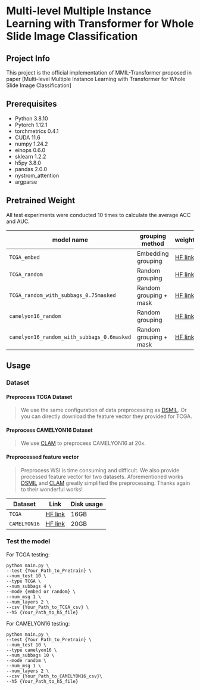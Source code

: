 # Multi-level Multiple Instance Learning with Transformer for Whole Slide Image Classification

## Project Info
This project is the official implementation of MMIL-Transformer proposed in paper [Multi-level Multiple Instance Learning with Transformer for Whole Slide Image Classification]

## Prerequisites

* Python 3.8.10
* Pytorch 1.12.1
* torchmetrics 0.4.1
* CUDA 11.6
* numpy 1.24.2
* einops 0.6.0
* sklearn 1.2.2
* h5py 3.8.0
* pandas 2.0.0
* nystrom_attention
* argparse

## Pretrained Weight
All test experiments were conducted 10 times to calculate the average ACC and AUC.
<div align="center">

| model name | grouping method | weight | ACC | AUC |
|------------|-----|:------:|----|----|
| `TCGA_embed`|Embedding grouping|[HF link](https://huggingface.co/RJKiseki/MMIL-Transformrt/blob/main/TCGA_embed.pt) | 93.15% | 98.97% |
| `TCGA_random`|Random grouping|[HF link](https://huggingface.co/RJKiseki/MMIL-Transformrt/blob/main/TCGA_random.pt) | 94.37%| 99.04% |
| `TCGA_random_with_subbags_0.75masked`|Random grouping + mask|[HF link](https://huggingface.co/RJKiseki/MMIL-Transformrt/blob/main/TCGA_random_mask_0.75.pt) | 93.95%| 99.02% |
| `camelyon16_random`|Random grouping|[HF link](https://huggingface.co/RJKiseki/MMIL-Transformrt/blob/main/camelyon16_random.pt) | 91.78% | 94.07% |
| `camelyon16_random_with_subbags_0.6masked`| Random grouping + mask|[HF link](https://huggingface.co/RJKiseki/MMIL-Transformrt/blob/main/camelyon16_mask_0.6.pt) | 93.41% | 94.74% |
</div>


## Usage
  ### Dataset

   #### Preprocess TCGA Dataset

>We use the same configuration of data preprocessing as [DSMIL](https://github.com/binli123/dsmil-wsi). Or you can directly download the feature vector they provided for TCGA.

   #### Preprocess CAMELYON16 Dataset

>We use [CLAM](https://github.com/mahmoodlab/CLAM/tree/master) to preprocess CAMELYON16 at 20x.

   #### Preprocessed feature vector

>Preprocess WSI is time consuming and difficult. We also provide processed feature vector for two datasets. Aforementioned works [DSMIL](https://github.com/binli123/dsmil-wsi) and [CLAM](https://github.com/mahmoodlab/CLAM/tree/master) 
greatly simplified the preprocessing. Thanks again to their wonderful works!

<div align="center">
  
| Dataset | Link | Disk usage |
|------------|:-----:|----|
| `TCGA`|[HF link](https://huggingface.co/datasets/RJKiseki/TCGA/tree/main)| 16GB |
| `CAMELYON16`|[HF link](https://huggingface.co/datasets/RJKiseki/CAMELYON16/tree/main)|20GB|
</div>


### Test the model

For TCGA testing:
```
python main.py \
--test {Your_Path_to_Pretrain} \
--num_test 10 \
--type TCGA \
--num_subbags 4 \
--mode {embed or random} \
--num_msg 1 \
--num_layers 2 \
--csv {Your_Path_to_TCGA_csv} \
--h5 {Your_Path_to_h5_file}
```


For CAMELYON16 testing:
```
python main.py \
--test {Your_Path_to_Pretrain} \
--num_test 10 \
--type camelyon16 \
--num_subbags 10 \
--mode random \
--num_msg 1 \
--num_layers 2 \
--csv {Your_Path_to_CAMELYON16_csv}\
--h5 {Your_Path_to_h5_file}
```
